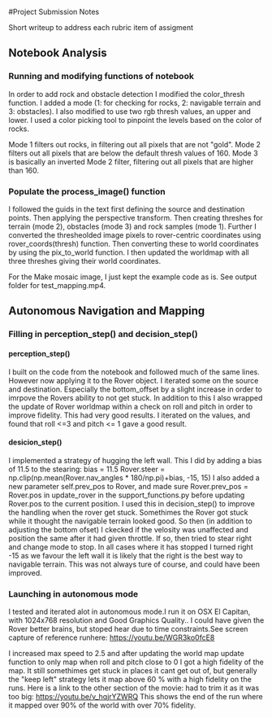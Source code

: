 #Project Submission Notes


Short writeup to address each rubric item of assigment

## Notebook Analysis

### Running and modifying functions of notebook
In order to add rock and obstacle detection I modified the color_thresh function. I added a mode (1: for checking for rocks, 2: navigable terrain and 3: obstacles). I also modified to use two rgb thresh values, an upper and lower. I used a color picking tool to pinpoint the levels based on the color of rocks. 

Mode 1 filters out rocks, in filtering out all pixels that are not "gold". 
Mode 2 filters out all pixels that are below the default thresh values of 160. 
Mode 3 is basically an inverted Mode 2 filter, filtering out all pixels that are higher than 160. 

### Populate the process_image() function
I followed the guids in the text first defining the source and destination points. Then applying the perspective transform. Then creating threshes for terrain (mode 2), obstacles (mode 3) and rock samples (mode 1). Further I converted the thresheolded image pixels to rover-centric coordinates using rover_coords(thresh) function. Then converting these to world coordinates by using the pix_to_world function. I then updated the worldmap with all three threshes giving their world coordinates. 

For the Make mosaic image, I just kept the example code as is. See output folder for test_mapping.mp4. 

## Autonomous Navigation and Mapping

### Filling in perception_step() and decision_step()

#### perception_step()
I built on the code from the notebook and followed much of the same lines. However now applying it to the Rover object. I iterated some on the source and destination. Especially the bottom_offset by a slight increase in order to imrpove the Rovers ability to not get stuck. In addition to this I also wrapped the update of Rover worldmap within a check on roll and pitch in order to improve fidelity. This had very good results. I iterated on the values, and found that roll <=3 and pitch <= 1 gave a good result. 

#### desicion_step()
I implemented a strategy of hugging the left wall. This I did by adding a bias of 11.5 to the stearing:
		bias = 11.5
                Rover.steer = np.clip(np.mean(Rover.nav_angles * 180/np.pi)+bias, -15, 15) 
I also added a new parameter self.prev_pos to Rover, and made sure Rover.prev_pos = Rover.pos in update_rover in the support_functions.py before updating Rover.pos to the current position. I used this in decision_step() to improve the handling when the rover get stuck. Somethimes the Rover got stuck while it thought the navigable terrain looked good. So then (in addition to adjusting the bottom ofset) I ckecked if the velosity was unaffected and position the same after it had given throttle. If so, then tried to stear right and change mode to stop. In all cases where it has stopped I turned right -15 as we favour the left wall it is likely that the right is the best way to navigable terrain. This was not always ture of course, and could have been improved. 

### Launching in autonomous mode 
I tested and iterated alot in autonomous mode.I run it on OSX El Capitan, with 1024x768 resolution and Good Graphics Quality..  I could have given the Rover better brains, but stoped hear due to time constraints.See screen capture of reference runhere: https://youtu.be/WGR3ko0fcE8

I increased max speed to 2.5 and after updating the world map update function to only map when roll and pitch close to 0 I got a high fidelity of the map. It still somethimes get stuck in places it cant get out of, but generally the "keep left" strategy lets it map above 60 % with a high fidelity on the runs. 
Here is a link to the other section of the movie: had to trim it as it was too big: https://youtu.be/v_hqjrYZWRQ This shows the end of the run where it mapped over 90% of the world with over 70% fidelity. 
